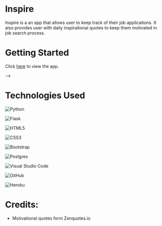 # Inspire

Inspire is a an app that allows user to keep track of their job applications. It also provides user with daily inspirational quotes to keep them motivated in job search process.

# Getting Started

Click [here](https://inspire7.herokuapp.com/) to view the app. 

<!-- # Screenshots

<!-- <img src = "https://i.imgur.com/FaWspod.png"> -->
<!-- <img src = "https://i.imgur.com/fXHonlK.png"> --> -->


# Technologies Used

  ![Python](https://img.shields.io/badge/python-3670A0?style=for-the-badge&logo=python&logoColor=ffdd54)
  
  ![Flask](https://img.shields.io/badge/flask-%23000.svg?style=for-the-badge&logo=flask&logoColor=white)

  ![HTML5](https://img.shields.io/badge/html5-%23E34F26.svg?style=for-the-badge&logo=html5&logoColor=white)

  ![CSS3](https://img.shields.io/badge/css3-%231572B6.svg?style=for-the-badge&logo=css3&logoColor=white)

  ![Bootstrap](https://img.shields.io/badge/bootstrap-%23563D7C.svg?style=for-the-badge&logo=bootstrap&logoColor=white)

  ![Postgres](https://img.shields.io/badge/postgres-%23316192.svg?style=for-the-badge&logo=postgresql&logoColor=white)

  ![Visual Studio Code](https://img.shields.io/badge/Visual%20Studio%20Code-0078d7.svg?style=for-the-badge&logo=visual-studio-code&logoColor=white)

  ![GitHub](https://img.shields.io/badge/github-%23121011.svg?style=for-the-badge&logo=github&logoColor=white)
  
  ![Heroku](https://img.shields.io/badge/Heroku-430098?style=for-the-badge&logo=heroku&logoColor=white)

<!-- # Next Steps

- [ ] Use location based API to get direction to event location
- [ ] Use event based API to get list of all non-profit events 
- [ ] When viewing the details page for an event, I want to be able to rsvp for the event.
- [ ] I want to be able to write a review for the event and event organizer.
 -->


# Credits: 

- Motivational quotes form Zenquotes.io 
